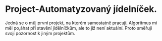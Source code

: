 # Project-Automatyzovaný jídelníček.

Jedná se o můj první projekt, na kterém samostatně pracuji. Algoritmus mi měl po,áhat při stavění jídělníčkům, ale to již není aktuální. Proto směřuji svojí pozornost k jiným projektům. 

